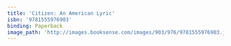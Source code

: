 ```yaml
---
title: 'Citizen: An American Lyric'
isbn: '9781555976903'
binding: Paperback
image_path: 'http://images.booksense.com/images/903/976/9781555976903.jpg'
---
```


